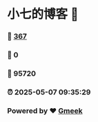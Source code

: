 # 小七的博客 :link:  
### :page_facing_up: [367](/tag.html) 
### :speech_balloon: 0 
### :hibiscus: 95720 
### :alarm_clock: 2025-05-07 09:35:29 
### Powered by :heart: [Gmeek](https://github.com/Meekdai/Gmeek)
